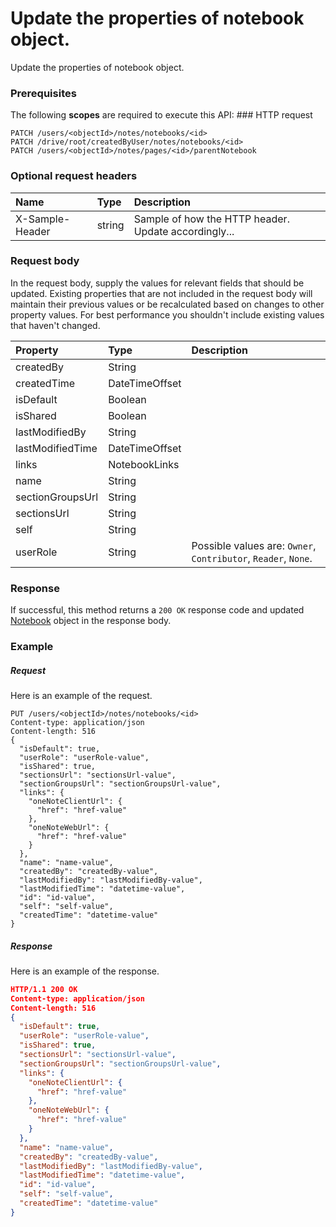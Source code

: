 # Update the properties of notebook object.

Update the properties of notebook object.
### Prerequisites
The following **scopes** are required to execute this API: ### HTTP request
<!-- { "blockType": "ignored" } -->
```http
PATCH /users/<objectId>/notes/notebooks/<id>
PATCH /drive/root/createdByUser/notes/notebooks/<id>
PATCH /users/<objectId>/notes/pages/<id>/parentNotebook
```
### Optional request headers
| Name       | Type | Description|
|:-----------|:------|:----------|
| X-Sample-Header  | string  | Sample of how the HTTP header. Update accordingly...|

### Request body
In the request body, supply the values for relevant fields that should be updated. Existing properties that are not included in the request body will maintain their previous values or be recalculated based on changes to other property values. For best performance you shouldn't include existing values that haven't changed.

| Property	   | Type	|Description|
|:---------------|:--------|:----------|
|createdBy|String||
|createdTime|DateTimeOffset||
|isDefault|Boolean||
|isShared|Boolean||
|lastModifiedBy|String||
|lastModifiedTime|DateTimeOffset||
|links|NotebookLinks||
|name|String||
|sectionGroupsUrl|String||
|sectionsUrl|String||
|self|String||
|userRole|String| Possible values are: `Owner`, `Contributor`, `Reader`, `None`.|

### Response
If successful, this method returns a `200 OK` response code and updated [Notebook](../resources/notebook.md) object in the response body.
### Example
##### Request
Here is an example of the request.
<!-- {
  "blockType": "request",
  "name": "update_notebook"
}-->
```http
PUT /users/<objectId>/notes/notebooks/<id>
Content-type: application/json
Content-length: 516
{
  "isDefault": true,
  "userRole": "userRole-value",
  "isShared": true,
  "sectionsUrl": "sectionsUrl-value",
  "sectionGroupsUrl": "sectionGroupsUrl-value",
  "links": {
    "oneNoteClientUrl": {
      "href": "href-value"
    },
    "oneNoteWebUrl": {
      "href": "href-value"
    }
  },
  "name": "name-value",
  "createdBy": "createdBy-value",
  "lastModifiedBy": "lastModifiedBy-value",
  "lastModifiedTime": "datetime-value",
  "id": "id-value",
  "self": "self-value",
  "createdTime": "datetime-value"
}
```
##### Response
<!-- {
  "blockType": "response",
  "truncated": false,
  "@odata.type": "notebook"
} -->
Here is an example of the response.
```json
HTTP/1.1 200 OK
Content-type: application/json
Content-length: 516
{
  "isDefault": true,
  "userRole": "userRole-value",
  "isShared": true,
  "sectionsUrl": "sectionsUrl-value",
  "sectionGroupsUrl": "sectionGroupsUrl-value",
  "links": {
    "oneNoteClientUrl": {
      "href": "href-value"
    },
    "oneNoteWebUrl": {
      "href": "href-value"
    }
  },
  "name": "name-value",
  "createdBy": "createdBy-value",
  "lastModifiedBy": "lastModifiedBy-value",
  "lastModifiedTime": "datetime-value",
  "id": "id-value",
  "self": "self-value",
  "createdTime": "datetime-value"
}
```

<!-- uuid: 7c8faa0b-2582-4ff1-8bd3-d0ad5250316b
2015-10-15 03:41:20 UTC -->
<!-- {
  "type": "#page.annotation",
  "description": "Update the properties of notebook object.",
  "keywords": "",
  "section": "documentation",
  "tocPath": ""
}-->